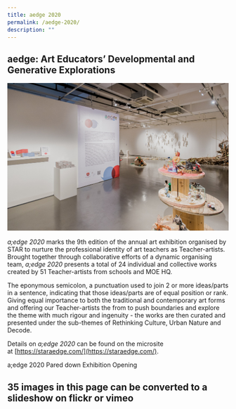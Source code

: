 ```yaml
---
title: aedge 2020
permalink: /aedge-2020/
description: ""
---
```

## aedge: Art Educators’ Developmental and Generative Explorations

![](/images/004-ae20-2795-a7-min.jpg)

_a;edge 2020_ marks the 9th edition of the annual art exhibition organised by STAR to nurture the professional identity of art teachers as Teacher-artists. Brought together through collaborative efforts of a dynamic organising team, _a;edge 2020_ presents a total of 24 individual and collective works created by 51 Teacher-artists from schools and MOE HQ.  
  
The eponymous semicolon, a punctuation used to join 2 or more ideas/parts in a sentence, indicating that those ideas/parts are of equal position or rank. Giving equal importance to both the traditional and contemporary art forms and offering our Teacher-artists the from to push boundaries and explore the theme with much rigour and ingenuity - the works are then curated and presented under the sub-themes of Rethinking Culture, Urban Nature and Decode.

Details on _a;edge 2020_ can be found on the microsite at [https://staraedge.com/](https://staraedge.com/).


a;edge 2020 Pared down Exhibition Opening

## 35 images in this page can be converted to a slideshow on flickr or vimeo 

